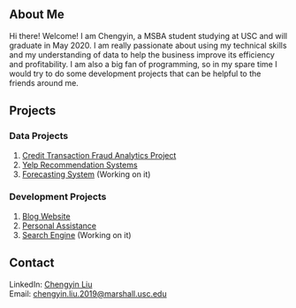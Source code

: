<!-- Google Tag Manager -->
<script>(function(w,d,s,l,i){w[l]=w[l]||[];w[l].push({'gtm.start':
new Date().getTime(),event:'gtm.js'});var f=d.getElementsByTagName(s)[0],
j=d.createElement(s),dl=l!='dataLayer'?'&l='+l:'';j.async=true;j.src=
'https://www.googletagmanager.com/gtm.js?id='+i+dl;f.parentNode.insertBefore(j,f);
})(window,document,'script','dataLayer','GTM-N7LWTJX');</script>
<!-- End Google Tag Manager -->

## About Me

Hi there! Welcome! I am Chengyin, a MSBA student studying at USC and will graduate in May 2020. I am really passionate about using my technical skills and my understanding of data to help the business improve its efficiency and profitability. I am also a big fan of programming, so in my spare time I would try to do some development projects that can be helpful to the friends around me. 

## Projects

### Data Projects
1. [Credit Transaction Fraud Analytics Project](https://github.com/lynkeib/WebProjects/tree/master/Credit%20Card%20Fraud%20Detection)
2. [Yelp Recommendation Systems](https://github.com/lynkeib/WebProjects/tree/master/Recommendation%20System)
3. [Forecasting System]() (Working on it)

### Development Projects
1. [Blog Website](https://github.com/lynkeib/WebProjects/tree/master/MyBlog/blog)
2. [Personal Assistance](https://github.com/lynkeib/WeChatProjects) 
3. [Search Engine](https://github.com/lynkeib/SearchEngine) (Working on it)

## Contact

LinkedIn: [Chengyin Liu](www.linkedin.com/in/chengyinliu458)</br>
Email: [chengyin.liu.2019@marshall.usc.edu](chengyin.liu.2019@marshall.usc.edu)

